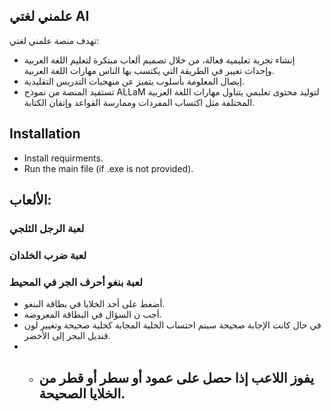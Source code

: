 ## علمني لغتي AI
تهدف منصة علمني لغتي:
- إنشاء تجربة تعليمية فعالة، من خلال تصميم ألعاب مبتكرة لتعليم اللغة العربية وإحداث تغيير في الطريقة التي يكتسب بها الناس مهارات اللغة العربية.
- إيصال المعلومة بأسلوب يتميز عن منهجيات التدريس التقليدية. 
- تستفيد المنصة من نموذج ALLaM لتوليد محتوى تعليمي يتناول مهارات اللغة العربية المختلفة مثل اكتساب المفردات وممارسة القواعد وإتقان الكتابة.
## Installation
- Install requirments.
- Run the main file (if .exe is not provided).

## الألعاب:
###  لعبة الرجل الثلجي

### لعبة ضرب الخلدان

### لعبة بنغو أحرف الجر في المحيط
- أضغط على أحد الخلايا في بطاقة البنغو.
- أجب ن السؤال في البطاقة المعروضة.
- في حال كانت الإجابة صحيحة سيتم احتساب الخلية المجابة كخلية صحيحة وتغيير لون قنديل البحر إلى الأخضر.
- - يفوز اللاعب إذا حصل على عمود أو سطر أو قطر من الخلايا الصحيحة.
    - 
